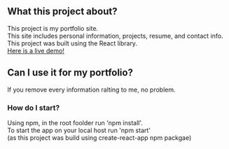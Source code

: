 ## What this project about?

This project is my portfolio site.  
This site includes personal information, projects, resume, and contact info.  
This project was built using the React library.  
[Here is a live demo!](https://omri-shenhav.netlify.app/)

## Can I use it for my portfolio?

If you remove every information ralting to me, no problem.

### How do I start?

Using npm, in the root foolder run 'npm install'.  
To start the app on your local host run 'npm start'  
(as this project was build using create-react-app npm packgae)
